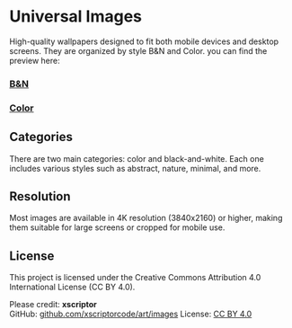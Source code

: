# Universal Images

High-quality wallpapers designed to fit both mobile devices and desktop screens. They are organized by style B&N and Color.
you can find the preview here:

### [B&N](./byn/README.md)
### [Color](./color/README.md)


## Categories

There are two main categories: color and black-and-white. Each one includes various styles such as abstract, nature, minimal, and more.

## Resolution

Most images are available in 4K resolution (3840x2160) or higher, making them suitable for large screens or cropped for mobile use.

## License

This project is licensed under the Creative Commons Attribution 4.0 International License (CC BY 4.0).

Please credit: **xscriptor**  
GitHub: [github.com/xscriptorcode/art/images](github.com/xscriptorcode/art/images)
License: [CC BY 4.0](https://creativecommons.org/licenses/by/4.0/)